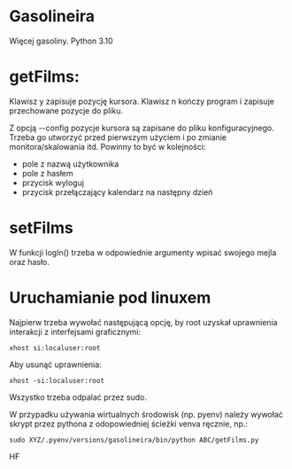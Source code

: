 # Gasolineira
Więcej gasoliny. Python 3.10

# getFilms:
Klawisz y zapisuje pozycję kursora. Klawisz n kończy program i zapisuje przechowane pozycje do pliku.

Z opcją --config pozycje kursora są zapisane do pliku konfiguracyjnego. Trzeba go utworzyć przed pierwszym użyciem i po zmianie monitora/skalowania itd. Powinny to być w kolejności:
- pole z nazwą użytkownika
- pole z hasłem
- przycisk wyloguj
- przycisk przełączający kalendarz na następny dzień

# setFilms
W funkcji logIn() trzeba w odpowiednie argumenty wpisać swojego mejla oraz hasło.

# Uruchamianie pod linuxem
Najpierw trzeba wywołać następującą opcję, by root uzyskał uprawnienia interakcji z interfejsami graficznymi:
```
xhost si:localuser:root
```

Aby usunąć uprawnienia:
```
xhost -si:localuser:root
```

Wszystko trzeba odpalać przez sudo.

W przypadku używania wirtualnych środowisk (np. pyenv) należy wywołać skrypt przez pythona z odopowiedniej ścieżki venva ręcznie, np.:
```
sudo XYZ/.pyenv/versions/gasolineira/bin/python ABC/getFilms.py
```

HF
